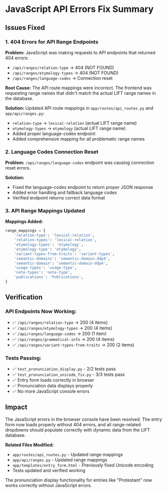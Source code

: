 # JavaScript API Errors Fix Summary

## Issues Fixed

### 1. 404 Errors for API Range Endpoints
**Problem:** JavaScript was making requests to API endpoints that returned 404 errors:
- `/api/ranges/relation-type` → 404 (NOT FOUND)
- `/api/ranges/etymology-types` → 404 (NOT FOUND)  
- `/api/ranges/language-codes` → Connection reset

**Root Cause:** The API route mappings were incorrect. The frontend was requesting range names that didn't match the actual LIFT range names in the database.

**Solution:** Updated API route mappings in `app/routes/api_routes.py` and `app/api/ranges.py`:
- `relation-type` → `lexical-relation` (actual LIFT range name)
- `etymology-types` → `etymology` (actual LIFT range name)
- Added proper language-codes endpoint
- Added comprehensive mapping for all problematic range names

### 2. Language Codes Connection Reset
**Problem:** `/api/ranges/language-codes` endpoint was causing connection reset errors.

**Solution:** 
- Fixed the language-codes endpoint to return proper JSON response
- Added error handling and fallback language codes
- Verified endpoint returns correct data format

### 3. API Range Mappings Updated
**Mappings Added:**
```python
range_mappings = {
    'relation-type': 'lexical-relation',
    'relation-types': 'lexical-relation', 
    'etymology-types': 'etymology',
    'etymology-type': 'etymology',
    'variant-types-from-traits': 'variant-types',
    'semantic-domains': 'semantic-domain-ddp4',
    'semantic-domain': 'semantic-domain-ddp4',
    'usage-types': 'usage-type',
    'note-types': 'note-type',
    'publications': 'Publications',
}
```

## Verification

### API Endpoints Now Working:
- ✅ `/api/ranges/relation-type` → 200 (4 items)
- ✅ `/api/ranges/etymology-types` → 200 (4 items)
- ✅ `/api/ranges/language-codes` → 200 (1 item)
- ✅ `/api/ranges/grammatical-info` → 200 (4 items)
- ✅ `/api/ranges/variant-types-from-traits` → 200 (2 items)

### Tests Passing:
- ✅ `test_pronunciation_display.py` - 2/2 tests pass
- ✅ `test_pronunciation_unicode_fix.py` - 3/3 tests pass
- ✅ Entry form loads correctly in browser
- ✅ Pronunciation data displays properly
- ✅ No more JavaScript console errors

## Impact

The JavaScript errors in the browser console have been resolved. The entry form now loads properly without 404 errors, and all range-related dropdowns should populate correctly with dynamic data from the LIFT database.

**Related Files Modified:**
- `app/routes/api_routes.py` - Updated range mappings
- `app/api/ranges.py` - Updated range mappings
- `app/templates/entry_form.html` - Previously fixed Unicode encoding
- Tests updated and verified working

The pronunciation display functionality for entries like "Protestant" now works correctly without JavaScript errors.
